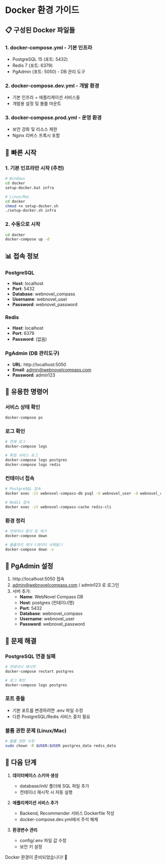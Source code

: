 # Docker 환경 가이드

## 📋 구성된 Docker 파일들

### 1. **docker-compose.yml** - 기본 인프라
- PostgreSQL 15 (포트: 5432)
- Redis 7 (포트: 6379)  
- PgAdmin (포트: 5050) - DB 관리 도구

### 2. **docker-compose.dev.yml** - 개발 환경
- 기본 인프라 + 애플리케이션 서비스들
- 개발용 설정 및 볼륨 마운트

### 3. **docker-compose.prod.yml** - 운영 환경
- 보안 강화 및 리소스 제한
- Nginx 리버스 프록시 포함

## 🚀 빠른 시작

### 1. 기본 인프라만 시작 (추천)
```bash
# Windows
cd docker
setup-docker.bat infra

# Linux/Mac
cd docker
chmod +x setup-docker.sh
./setup-docker.sh infra
```

### 2. 수동으로 시작
```bash
cd docker
docker-compose up -d
```

## 📊 접속 정보

### PostgreSQL
- **Host**: localhost
- **Port**: 5432
- **Database**: webnovel_compass
- **Username**: webnovel_user
- **Password**: webnovel_password

### Redis
- **Host**: localhost
- **Port**: 6379
- **Password**: (없음)

### PgAdmin (DB 관리도구)
- **URL**: http://localhost:5050
- **Email**: admin@webnovelcompass.com
- **Password**: admin123

## 🔧 유용한 명령어

### 서비스 상태 확인
```bash
docker-compose ps
```

### 로그 확인
```bash
# 전체 로그
docker-compose logs

# 특정 서비스 로그
docker-compose logs postgres
docker-compose logs redis
```

### 컨테이너 접속
```bash
# PostgreSQL 접속
docker exec -it webnovel-compass-db psql -U webnovel_user -d webnovel_compass

# Redis 접속
docker exec -it webnovel-compass-cache redis-cli
```

### 환경 정리
```bash
# 컨테이너 중지 및 제거
docker-compose down

# 볼륨까지 제거 (데이터 삭제됨!)
docker-compose down -v
```

## 📝 PgAdmin 설정

1. http://localhost:5050 접속
2. admin@webnovelcompass.com / admin123 로 로그인
3. 서버 추가:
   - **Name**: WebNovel Compass DB
   - **Host**: postgres (컨테이너명)
   - **Port**: 5432
   - **Database**: webnovel_compass
   - **Username**: webnovel_user
   - **Password**: webnovel_password

## 🐛 문제 해결

### PostgreSQL 연결 실패
```bash
# 컨테이너 재시작
docker-compose restart postgres

# 로그 확인
docker-compose logs postgres
```

### 포트 충돌
- 기본 포트를 변경하려면 .env 파일 수정
- 다른 PostgreSQL/Redis 서비스 중지 필요

### 볼륨 권한 문제 (Linux/Mac)
```bash
# 볼륨 권한 수정
sudo chown -R $USER:$USER postgres_data redis_data
```

## 🔄 다음 단계

1. **데이터베이스 스키마 생성**
   - database/init/ 폴더에 SQL 파일 추가
   - 컨테이너 재시작 시 자동 실행

2. **애플리케이션 서비스 추가**
   - Backend, Recommender 서비스 Dockerfile 작성
   - docker-compose.dev.yml에서 주석 해제

3. **환경변수 관리**
   - config/.env 파일 값 수정
   - 보안 키 설정

Docker 환경이 준비되었습니다! 🎉
